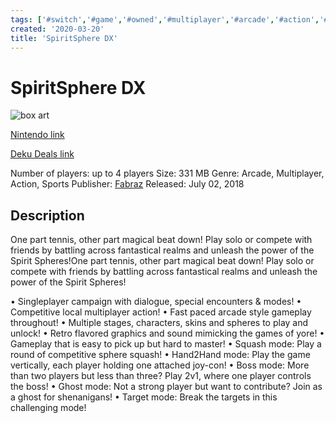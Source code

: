 ```yaml
---
tags: ['#switch','#game','#owned','#multiplayer','#arcade','#action','#sports']
created: '2020-03-20'
title: 'SpiritSphere DX'
---
```

# SpiritSphere DX

![box art](https://assets.nintendo.com/image/upload/c_pad,f_auto,h_613,q_auto,w_1089/ncom/en_US/games/switch/s/spiritsphere-dx-switch/hero?v=2021042902)

[Nintendo link](https://www.nintendo.com/games/detail/spiritsphere-dx-switch/)

[Deku Deals link](https://www.dekudeals.com/items/spiritsphere-dx)

Number of players: up to 4 players
Size: 331 MB
Genre: Arcade, Multiplayer, Action, Sports
Publisher: [Fabraz](https://www.dekudeals.com/games?include[collection]=true&filter[publisher]=Fabraz)
Released: July 02, 2018

## Description

One part tennis, other part magical beat down! Play solo or compete with friends by battling across fantastical realms and unleash the power of the Spirit Spheres!One part tennis, other part magical beat down! Play solo or compete with friends by battling across fantastical realms and unleash the power of the Spirit Spheres!

• Singleplayer campaign with dialogue, special encounters & modes!
• Competitive local multiplayer action!
• Fast paced arcade style gameplay throughout!
• Multiple stages, characters, skins and spheres to play and unlock!
• Retro flavored graphics and sound mimicking the games of yore!
• Gameplay that is easy to pick up but hard to master!
• Squash mode: Play a round of competitive sphere squash!
• Hand2Hand mode: Play the game vertically, each player holding one attached joy-con!
• Boss mode: More than two players but less than three? Play 2v1, where one player controls the boss!
• Ghost mode: Not a strong player but want to contribute? Join as a ghost for shenanigans!
• Target mode: Break the targets in this challenging mode!
